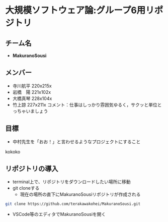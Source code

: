 # 大規模ソフトウェア論:グループ6用リポジトリ

## チーム名
- **MakuranoSousi**

## メンバー
- 寺川航平 220x215x
- 岩橋　陽 221x102x
- 大橋真琴 228x104x
- 竹上諒 227x211x コメント：仕事はしっかり雰囲気ゆるく，サクッと単位とっちゃいましょう

## 目標
- 中村先生を「おお！」と言わせるようなプロジェクトにすること


kokoko

## リポジトリの導入
- terminal上で、リポジトリをダウンロードしたい場所に移動
- git cloneする
  - 現在の場所の直下にMakuranoSousiリポジトリが作成される 
```bash
git clone https://github.com/terakawakohei/MakuranoSousi.git
```
- VSCode等のエディタでMakuranoSousiを開く
